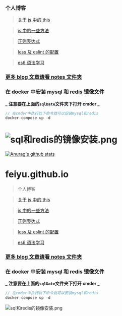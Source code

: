 ### 个人博客

> [关于 js 中的 this](https://github.com/feiyuWeb/Blog/blob/master/notes/%E5%85%B3%E4%BA%8Ejs%E4%B8%AD%E7%9A%84this.md)

> [js 中的一些方法](https://github.com/feiyuWeb/Blog/blob/master/notes/js%E4%B8%AD%E7%9A%84%E4%B8%80%E4%BA%9B%E6%96%B9%E6%B3%95.md)

> [正则表达式](https://github.com/feiyuWeb/Blog/blob/master/notes/%E6%AD%A3%E5%88%99%E8%A1%A8%E8%BE%BE%E5%BC%8F.md)

> [less 及 eslint 的配置](https://github.com/feiyuWeb/Blog/blob/master/notes/%E5%9C%A8less%E4%B8%AD%E6%B7%BB%E5%8A%A0lessModule%E9%85%8D%E7%BD%AE.md)

> [es6 语法学习](https://github.com/feiyuWeb/Blog/blob/master/notes/es6%E5%AD%A6%E4%B9%A0%E7%AC%94%E8%AE%B0.md)

### [更多 blog 文章请看 notes 文件夹](https://github.com/feiyuWeb/Blog/tree/master/notes)

### 在 docker 中安装 mysql 和 redis 镜像文件

**_ 注意要在上面的`sqlDate`文件夹下打开 cmder _**

```js
// 在cmder中执行以下命令就可以安装mysql和redis
docker-compose up -d
```

# ![sql和redis的镜像安装.png](https://i.loli.net/2020/10/21/8flR1wAZKpdFDhr.png)

[![Anurag's github stats](https://github-readme-stats.vercel.app/api?username=feiyuWeb)](https://github.com/feiyuWeb/github-readme-stats)

# feiyu.github.io

> 个人博客

> [关于 js 中的 this](https://github.com/feiyuWeb/Blog/blob/master/notes/%E5%85%B3%E4%BA%8Ejs%E4%B8%AD%E7%9A%84this.md)

> [js 中的一些方法](https://github.com/feiyuWeb/Blog/blob/master/notes/js%E4%B8%AD%E7%9A%84%E4%B8%80%E4%BA%9B%E6%96%B9%E6%B3%95.md)

> [正则表达式](https://github.com/feiyuWeb/Blog/blob/master/notes/%E6%AD%A3%E5%88%99%E8%A1%A8%E8%BE%BE%E5%BC%8F.md)

> [less 及 eslint 的配置](https://github.com/feiyuWeb/Blog/blob/master/notes/%E5%9C%A8less%E4%B8%AD%E6%B7%BB%E5%8A%A0lessModule%E9%85%8D%E7%BD%AE.md)

> [es6 语法学习](https://github.com/feiyuWeb/Blog/blob/master/notes/es6%E5%AD%A6%E4%B9%A0%E7%AC%94%E8%AE%B0.md)

### [更多 blog 文章请看 notes 文件夹](https://github.com/feiyuWeb/Blog/tree/master/notes)

### 在 docker 中安装 mysql 和 redis 镜像文件

**_ 注意要在上面的`sqlDate`文件夹下打开 cmder _**

```js
// 在cmder中执行以下命令就可以安装mysql和redis
docker-compose up -d
```

![sql和redis的镜像安装.png](https://i.loli.net/2020/10/21/8flR1wAZKpdFDhr.png)
